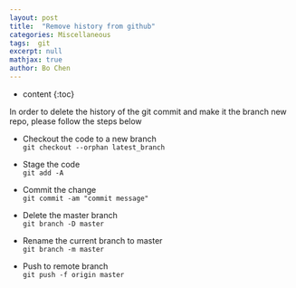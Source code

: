 ```yaml
---
layout: post
title:  "Remove history from github"
categories: Miscellaneous
tags:  git
excerpt: null
mathjax: true
author: Bo Chen
---
```


* content
{:toc}

In order to delete the history of the git commit and make it the branch new repo, please follow the steps below

* Checkout the code to a new branch  
  `git checkout --orphan latest_branch`

* Stage the code  
  `git add -A`

* Commit the change  
  `git commit -am "commit message"`

* Delete the master branch  
  `git branch -D master`

* Rename the current branch to master  
  `git branch -m master`

* Push to remote branch  
  `git push -f origin master`